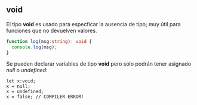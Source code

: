 ## void

El tipo __void__ es usado para especficar la ausencia de tipo; muy útil para funciones que no devuelven valores.

```ts
function log(msg:string): void {
  console.log(msg);
}
```

Se pueden declarar variables de tipo **void** pero solo podrán tener asignado _null_ o _undefined_:

```
let x:void;
x = null;
x = undefined;
x = false; // COMPILER ERROR!
```
